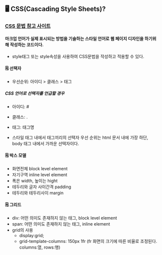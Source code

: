 ## 🖥️ CSS(Cascading Style Sheets)?

### [CSS 문법 참고 사이트](https://devdocs.io/css/)

#### 마크업 언어가 실제 표시되는 방법을 기술하는 스타일 언어로 웹 페이지 디자인을 하기위해 작성하는 코드이다.

- style태그 또는 style속성을 사용하여 CSS문법을 작성하고 적용할 수 있다.

#### 🗒️ 선택자

- 우선순위: 아이디 > 클래스 > 태그

##### CSS 언어로 선택자를 언급할 경우

- 아이디: #
- 클래스: .
- 태그: 태그명

- 스타일 태그 내에서 태그끼리의 선택자 우선 순위는 html 문서 내에 가장 하단, body 태그 내에서 가까운 선택자이다.

#### 🗒️ 박스 모델

- 화면전체 block level element
- 자기구역 inline level element
- 폭은 width, 높이는 hight
- 테두리와 글자 사이간격 padding
- 테두리와 테두리사이 margin

#### 🗒️ 그리드

- div: 어떤 의미도 존재하지 않는 태그, block level element
- span: 어떤 의미도 존재하지 않는 태그, inline element
- grid의 사용
    - display:grid;
    - grid-template-columns: 150px 1fr (fr 화면의 크기에 따른 비율로 조정된다. columns:열, rows:행)
